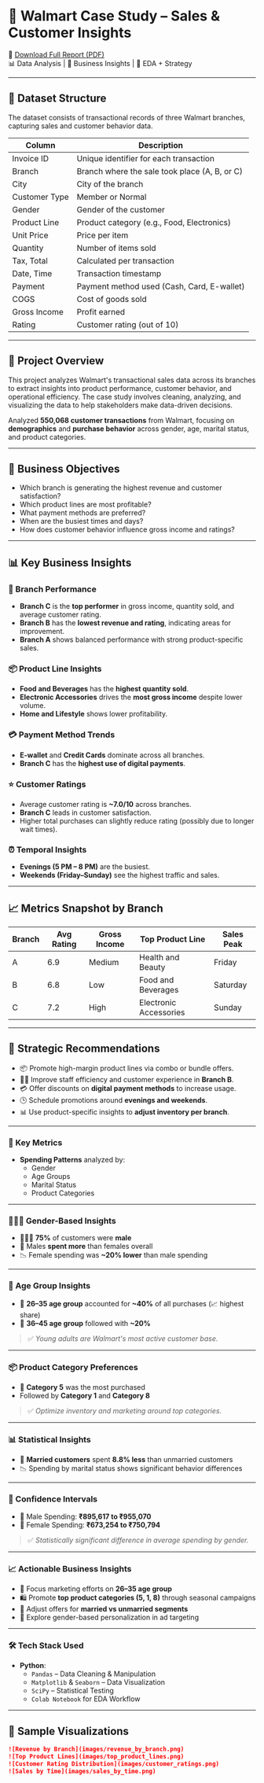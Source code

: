 # 🛒 Walmart Case Study – Sales & Customer Insights

📄 [Download Full Report (PDF)](https://drive.google.com/file/d/1vW_fF0CVlI5rf4UBvqD3ZvPVBrggSaeK/view?usp=sharing)  
📊 Data Analysis | 🎯 Business Insights | 📌 EDA + Strategy

---

## 📂 Dataset Structure

The dataset consists of transactional records of three Walmart branches, capturing sales and customer behavior data.

| Column               | Description                                          |
|----------------------|------------------------------------------------------|
| Invoice ID           | Unique identifier for each transaction               |
| Branch               | Branch where the sale took place (A, B, or C)        |
| City                 | City of the branch                                   |
| Customer Type        | Member or Normal                                     |
| Gender               | Gender of the customer                               |
| Product Line         | Product category (e.g., Food, Electronics)           |
| Unit Price           | Price per item                                       |
| Quantity             | Number of items sold                                 |
| Tax, Total           | Calculated per transaction                           |
| Date, Time           | Transaction timestamp                                |
| Payment              | Payment method used (Cash, Card, E-wallet)           |
| COGS                 | Cost of goods sold                                   |
| Gross Income         | Profit earned                                        |
| Rating               | Customer rating (out of 10)                          |

---

## 🚀 Project Overview

This project analyzes Walmart's transactional sales data across its branches to extract insights into product performance, customer behavior, and operational efficiency. The case study involves cleaning, analyzing, and visualizing the data to help stakeholders make data-driven decisions. 

Analyzed **550,068 customer transactions** from Walmart, focusing on **demographics** and **purchase behavior** across gender, age, marital status, and product categories.

---

## 🧠 Business Objectives

- Which branch is generating the highest revenue and customer satisfaction?
- Which product lines are most profitable?
- What payment methods are preferred?
- When are the busiest times and days?
- How does customer behavior influence gross income and ratings?

---

## 📊 Key Business Insights

### 🏬 Branch Performance
- **Branch C** is the **top performer** in gross income, quantity sold, and average customer rating.
- **Branch B** has the **lowest revenue and rating**, indicating areas for improvement.
- **Branch A** shows balanced performance with strong product-specific sales.

### 📦 Product Line Insights
- **Food and Beverages** has the **highest quantity sold**.
- **Electronic Accessories** drives the **most gross income** despite lower volume.
- **Home and Lifestyle** shows lower profitability.

### 💳 Payment Method Trends
- **E-wallet** and **Credit Cards** dominate across all branches.
- **Branch C** has the **highest use of digital payments**.

### ⭐ Customer Ratings
- Average customer rating is **~7.0/10** across branches.
- **Branch C** leads in customer satisfaction.
- Higher total purchases can slightly reduce rating (possibly due to longer wait times).

### ⏰ Temporal Insights
- **Evenings (5 PM – 8 PM)** are the busiest.
- **Weekends (Friday–Sunday)** see the highest traffic and sales.

---

## 📈 Metrics Snapshot by Branch

| Branch | Avg Rating | Gross Income | Top Product Line     | Sales Peak |
|--------|------------|---------------|-----------------------|-------------|
| A      | 6.9        | Medium        | Health and Beauty     | Friday      |
| B      | 6.8        | Low           | Food and Beverages    | Saturday    |
| C      | 7.2        | High          | Electronic Accessories| Sunday      |

---

## 💼 Strategic Recommendations

- 📦 Promote high-margin product lines via combo or bundle offers.
- 🧍‍♂️ Improve staff efficiency and customer experience in **Branch B**.
- 💳 Offer discounts on **digital payment methods** to increase usage.
- 🕒 Schedule promotions around **evenings and weekends**.
- 📊 Use product-specific insights to **adjust inventory per branch**.

---

### 📌 Key Metrics

- **Spending Patterns** analyzed by:
  - Gender
  - Age Groups
  - Marital Status
  - Product Categories

---

### 👨‍👩‍👧 Gender-Based Insights

- 🧑‍🤝‍🧑 **75%** of customers were **male**
- 🧔 Males **spent more** than females overall
- 📉 Female spending was **~20% lower** than male spending

---

### 🎯 Age Group Insights

- 🧑 **26–35 age group** accounted for **~40%** of all purchases (📈 highest share)
- 🧓 **36–45 age group** followed with **~20%**
  
> ✅ *Young adults are Walmart's most active customer base.*

---

### 📦 Product Category Preferences

- 📌 **Category 5** was the most purchased
- Followed by **Category 1** and **Category 8**

> ✅ *Optimize inventory and marketing around top categories.*

---

### 📊 Statistical Insights

- 💍 **Married customers** spent **8.8% less** than unmarried customers
- 📉 Spending by marital status shows significant behavior differences

---

### 📏 Confidence Intervals

- 🧔 Male Spending: **₹895,617 to ₹955,070**
- 👩 Female Spending: **₹673,254 to ₹750,794**

> ✅ *Statistically significant difference in average spending by gender.*

---

### 📈 Actionable Business Insights

- 🎯 Focus marketing efforts on **26–35 age group**
- 🛍 Promote **top product categories (5, 1, 8)** through seasonal campaigns
- 👫 Adjust offers for **married vs unmarried segments**
- 🧠 Explore gender-based personalization in ad targeting

---

### 🛠 Tech Stack Used

- **Python**:
  - `Pandas` – Data Cleaning & Manipulation
  - `Matplotlib` & `Seaborn` – Data Visualization
  - `SciPy` – Statistical Testing
  - `Colab Notebook` for EDA Workflow

---

## 📸 Sample Visualizations

```markdown
![Revenue by Branch](images/revenue_by_branch.png)  
![Top Product Lines](images/top_product_lines.png)  
![Customer Rating Distribution](images/customer_ratings.png)  
![Sales by Time](images/sales_by_time.png)

